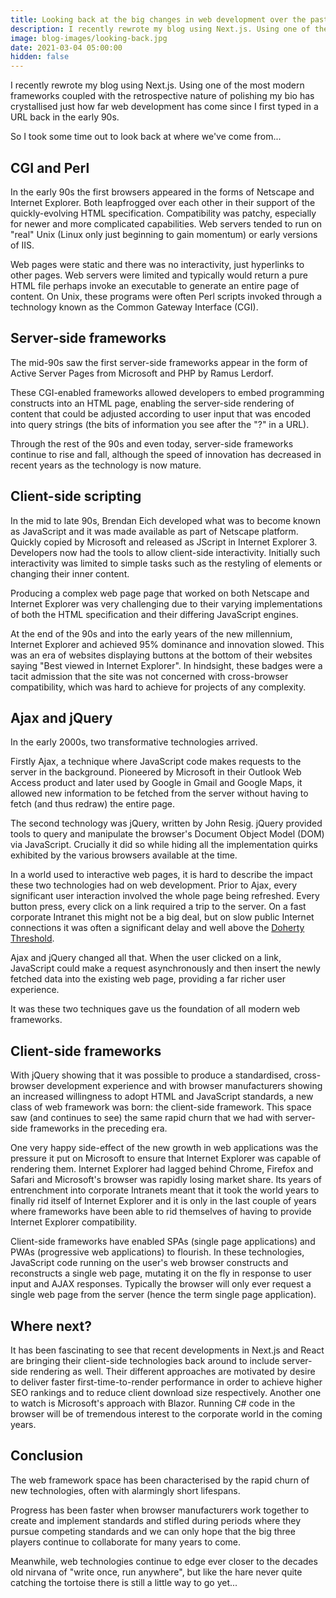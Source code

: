 ```yaml
---
title: Looking back at the big changes in web development over the past 25 years
description: I recently rewrote my blog using Next.js. Using one of the most modern frameworks, coupled with the retrospective nature of polishing my bio has crystallised just how far web development has come since I first typed in a URL back in the early 90s.
image: blog-images/looking-back.jpg
date: 2021-03-04 05:00:00
hidden: false
---
```

I recently rewrote my blog using Next.js. Using one of the most modern frameworks coupled with the retrospective nature of polishing my bio has crystallised just how far web development has come since I first typed in a URL back in the early 90s.

So I took some time out to look back at where we've come from...

## CGI and Perl
In the early 90s the first browsers appeared in the forms of Netscape and Internet Explorer. Both leapfrogged over each other in their support of the quickly-evolving HTML specification. Compatibility was patchy, especially for newer and more complicated capabilities. Web servers tended to run on "real" Unix (Linux only just beginning to gain momentum) or early versions of IIS.

Web pages were static and there was no interactivity, just hyperlinks to other pages. Web servers were limited and typically would return a pure HTML file perhaps invoke an executable to generate an entire page of content. On Unix, these programs were often Perl scripts invoked through a technology known as the Common Gateway Interface (CGI).

## Server-side frameworks
The mid-90s saw the first server-side frameworks appear in the form of Active Server Pages from Microsoft and PHP by Ramus Lerdorf.

These CGI-enabled frameworks allowed developers to embed programming constructs into an HTML page, enabling the server-side rendering of content that could be adjusted according to user input that was encoded into query strings (the bits of information you see after the "?" in a URL).

Through the rest of the 90s and even today, server-side frameworks continue to rise and fall, although the speed of innovation has decreased in recent years as the technology is now mature.

## Client-side scripting
In the mid to late 90s, Brendan Eich developed what was to become known as JavaScript and it was made available as part of Netscape platform. Quickly copied by Microsoft and released as JScript in Internet Explorer 3. Developers now had the tools to allow client-side interactivity. Initially such interactivity was limited to simple tasks such as the restyling of elements or changing their inner content.

Producing a complex web page page that worked on both Netscape and Internet Explorer was very challenging due to their varying implementations of both the HTML specification and their differing JavaScript engines.

At the end of the 90s and into the early years of the new millennium, Internet Explorer and achieved 95% dominance and innovation slowed. This was an era of websites displaying buttons at the bottom of their websites saying "Best viewed in Internet Explorer". In hindsight, these badges were a tacit admission that the site was not concerned with cross-browser compatibility, which was hard to achieve for projects of any complexity.

## Ajax and jQuery
In the early 2000s, two transformative technologies arrived.

Firstly Ajax, a technique where JavaScript code makes requests to the server in the background. Pioneered by Microsoft in their Outlook Web Access product and later used by Google in Gmail and Google Maps, it allowed new information to be fetched from the server without having to fetch (and thus redraw) the entire page.

The second technology was jQuery, written by John Resig. jQuery provided tools to query and manipulate the browser's Document Object Model (DOM) via JavaScript. Crucially it did so while hiding all the implementation quirks exhibited by the various browsers available at the time.

In a world used to interactive web pages, it is hard to describe the impact these two technologies had on web development. Prior to Ajax, every significant user interaction involved the whole page being refreshed. Every button press, every click on a link required a trip to the server. On a fast corporate Intranet this might not be a big deal, but on slow public Internet connections it was often a significant delay and well above the [Doherty Threshold](https://lawsofux.com/doherty-threshold).

Ajax and jQuery changed all that. When the user clicked on a link, JavaScript could make a request asynchronously and then insert the newly fetched data into the existing web page, providing a far richer user experience.

It was these two techniques gave us the foundation of all modern web frameworks.

## Client-side frameworks
With jQuery showing that it was possible to produce a standardised, cross-browser development experience and with browser manufacturers showing an increased willingness to adopt HTML and JavaScript standards, a new class of web framework was born: the client-side framework. This space saw (and continues to see) the same rapid churn that we had with server-side frameworks in the preceding era.

One very happy side-effect of the new growth in web applications was the pressure it put on Microsoft to ensure that Internet Explorer was capable of rendering them. Internet Explorer had lagged behind Chrome, Firefox and Safari and Microsoft's browser was rapidly losing market share. Its years of entrenchment into corporate Intranets meant that it took the world years to finally rid itself of Internet Explorer and it is only in the last couple of years where frameworks have been able to rid themselves of having to provide Internet Explorer compatibility.

Client-side frameworks have enabled SPAs (single page applications) and PWAs (progressive web applications) to flourish. In these technologies, JavaScript code running on the user's web browser constructs and reconstructs a single web page, mutating it on the fly in response to user input and AJAX responses. Typically the browser will only ever request a single web page from the server (hence the term single page application).

## Where next?
It has been fascinating to see that recent developments in Next.js and React are bringing their client-side technologies back around to include server-side rendering as well. Their different approaches are motivated by desire to deliver faster first-time-to-render performance in order to achieve higher SEO rankings and to reduce client download size respectively. Another one to watch is Microsoft's approach with Blazor. Running C# code in the browser will be of tremendous interest to the corporate world in the coming years.

## Conclusion
The web framework space has been characterised by the rapid churn of new technologies, often with alarmingly short lifespans.

Progress has been faster when browser manufacturers work together to create and implement standards and stifled during periods where they pursue competing standards and we can only hope that the big three players continue to collaborate for many years to come.

Meanwhile, web technologies continue to edge ever closer to the decades old nirvana of "write once, run anywhere", but like the hare never quite catching the tortoise there is still a little way to go yet...
